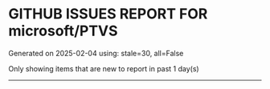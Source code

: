 
# GITHUB ISSUES REPORT FOR microsoft/PTVS


Generated on 2025-02-04 using: stale=30, all=False


Only showing items that are new to report in past 1 day(s)


---




















